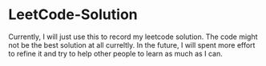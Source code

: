 # LeetCode-Solution
Currently, I will just use this to record my leetcode solution. The code might not be the best solution at all curreltly. In the future, I will spent more effort to refine it and try to help other people to learn as much as I can.
